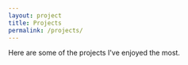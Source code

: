 ```yaml
---
layout: project
title: Projects
permalink: /projects/
---
```


Here are some of the projects I've enjoyed the most.
